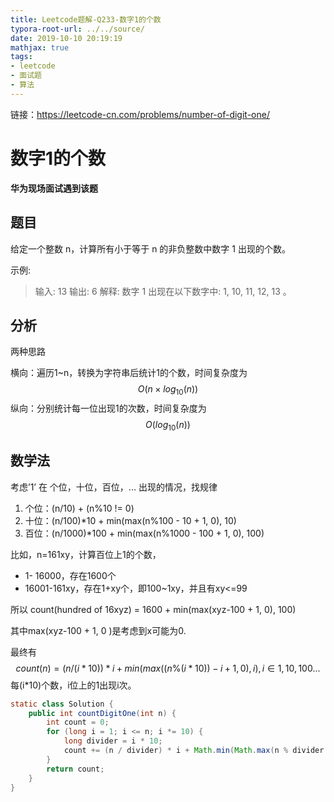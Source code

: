 ```yaml
---
title: Leetcode题解-Q233-数字1的个数
typora-root-url: ../../source/
date: 2019-10-10 20:19:19
mathjax: true
tags:
- leetcode
- 面试题
- 算法
---
```


链接：<https://leetcode-cn.com/problems/number-of-digit-one/>

<!--more-->

# 数字1的个数

**华为现场面试遇到该题**

## 题目

给定一个整数 n，计算所有小于等于 n 的非负整数中数字 1 出现的个数。

示例:

> 输入: 13
> 输出: 6 
> 解释: 数字 1 出现在以下数字中: 1, 10, 11, 12, 13 。

## 分析

两种思路

横向：遍历1~n，转换为字符串后统计1的个数，时间复杂度为
$$
O(n\times log_{10}(n))
$$
纵向：分别统计每一位出现1的次数，时间复杂度为
$$
O(log_{10}(n))
$$

## 数学法

考虑’1’ 在 个位，十位，百位，... 出现的情况，找规律

1. 个位：(n/10) + (n%10 != 0)
2. 十位：(n/100)*10 + min(max(n%100 - 10 + 1, 0), 10)
3. 百位：(n/1000)*100 + min(max(n%1000 - 100 + 1, 0), 100)

比如，n=161xy，计算百位上1的个数，

- 1- 16000，存在1600个
- 16001-161xy，存在1+xy个，即100~1xy，并且有xy<=99

所以 count(hundred of 16xyz) = 1600 + min(max(xyz-100 + 1, 0), 100)

其中max(xyz-100 + 1, 0 )是考虑到x可能为0.

最终有
$$
count(n) = (n/(i*10))*i + min(max((n \% (i*10)) -i+1,0),i),i\in {1,10,100...}
$$
每(i*10)个数，i位上的1出现i次。

```java
static class Solution {
    public int countDigitOne(int n) {
        int count = 0;
        for (long i = 1; i <= n; i *= 10) {
            long divider = i * 10;
            count += (n / divider) * i + Math.min(Math.max(n % divider - i + 1, 0), i);
        }
        return count;
    }
}
```

